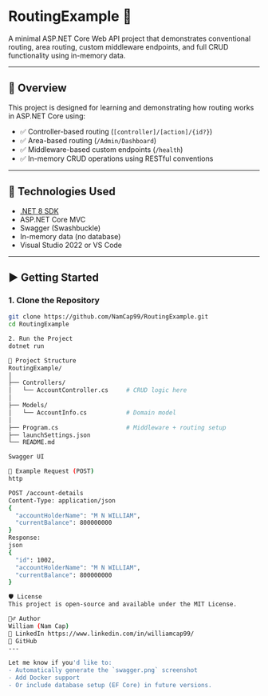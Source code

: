 # RoutingExample 🚦

A minimal ASP.NET Core Web API project that demonstrates conventional routing, area routing, custom middleware endpoints, and full CRUD functionality using in-memory data.

---

## 📌 Overview

This project is designed for learning and demonstrating how routing works in ASP.NET Core using:

- ✅ Controller-based routing (`[controller]/[action]/{id?}`)
- ✅ Area-based routing (`/Admin/Dashboard`)
- ✅ Middleware-based custom endpoints (`/health`)
- ✅ In-memory CRUD operations using RESTful conventions

---

## 🔧 Technologies Used

- [.NET 8 SDK](https://dotnet.microsoft.com/en-us/download)
- ASP.NET Core MVC
- Swagger (Swashbuckle)
- In-memory data (no database)
- Visual Studio 2022 or VS Code

---

## ▶️ Getting Started

### 1. Clone the Repository
```bash
git clone https://github.com/NamCap99/RoutingExample.git
cd RoutingExample

2. Run the Project
dotnet run

📂 Project Structure
RoutingExample/
│
├── Controllers/
│   └── AccountController.cs     # CRUD logic here
│
├── Models/
│   └── AccountInfo.cs           # Domain model
│
├── Program.cs                   # Middleware + routing setup
├── launchSettings.json
└── README.md

Swagger UI

🧪 Example Request (POST)
http

POST /account-details
Content-Type: application/json
{
  "accountHolderName": "M N WILLIAM",
  "currentBalance": 800000000
}
Response:
json
{
  "id": 1002,
  "accountHolderName": "M N WILLIAM",
  "currentBalance": 800000000
}

🛡️ License
This project is open-source and available under the MIT License.

🙋‍♂️ Author
William (Nam Cap)
🔗 LinkedIn https://www.linkedin.com/in/williamcap99/
🐙 GitHub
---

Let me know if you'd like to:
- Automatically generate the `swagger.png` screenshot
- Add Docker support
- Or include database setup (EF Core) in future versions.
